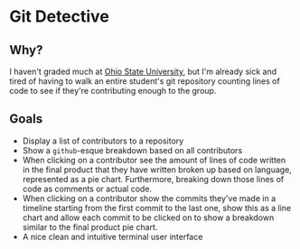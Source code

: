 # Git Detective

## Why?

I haven't graded much at [Ohio State University](https://www.osu.edu/), but I'm
already sick and tired of having to walk an entire student's git repository
counting lines of code to see if they're contributing enough to the group.

## Goals

- Display a list of contributors to a repository
- Show a `github`-esque breakdown based on all contributors
- When clicking on a contributor see the amount of lines of code written in the
  final product that they have written broken up based on language, represented
  as a pie chart. Furthermore, breaking down those lines of code as comments or
  actual code.
- When clicking on a contributor show the commits they've made in a timeline
  starting from the first commit to the last one, show this as a line chart
  and allow each commit to be clicked on to show a breakdown similar to the
  final product pie chart.
- A nice clean and intuitive terminal user interface
